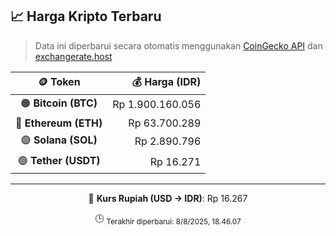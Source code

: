 

<!-- HARGA_KRIPTO -->
## 📈 Harga Kripto Terbaru

> Data ini diperbarui secara otomatis menggunakan [CoinGecko API](https://www.coingecko.com/) dan [exchangerate.host](https://exchangerate.host/)

<div align="center">

| 🪙 Token | 💰 Harga (IDR) |
|:------:|---------------:|
| 🟠 **Bitcoin (BTC)**   | Rp 1.900.160.056 |
| 🔵 **Ethereum (ETH)**  | Rp 63.700.289 |
| 🟣 **Solana (SOL)**    | Rp 2.890.796 |
| 🟢 **Tether (USDT)**   | Rp 16.271 |

---

💱 **Kurs Rupiah (USD → IDR)**: Rp 16.267

🕒 <sub>Terakhir diperbarui: 8/8/2025, 18.46.07</sub>

</div>
<!-- /HARGA_KRIPTO -->